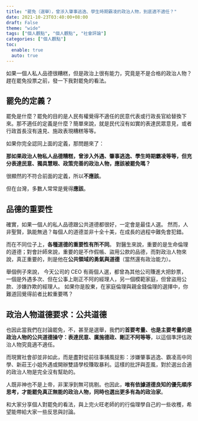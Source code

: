 ```yaml
---
title: "罷免（選舉），曾涉入肇事逃逸、學生時期霸凌的政治人物，到底適不適任？"
date: 2021-10-23T03:40:00+08:00
draft: False
theme: "wide"
tags: ["個人觀點", "個人觀點", "社會評論"]
categories: ["個人觀點"]
toc:
  enable: true
  auto: true
---
```


如果一個人私人品德很糟糕，但是政治上很有能力，究竟是不是合格的政治人物？趕在罷免投票之前，發一下我對罷免的看法。

## 罷免的定義？
罷免是什麼？罷免的目的是人民有權覺得不適任的民意代表或行政長官給替換下來。那不適任的定義是什麼？簡單來說，就是民代沒有如實的表達民眾意見，或者行政首長沒有遠見、施政表現糟糕等等。


如果你完全認同上面的定義，那問題來了：

**那如果政治人物私人品德糟糕，曾涉入外遇、肇事逃逸、學生時期霸凌等等，但充分表達民意、獨具慧眼、政策完善的政治人物，應該被罷免嗎？**


很顯然的不符合前面的定義，所以**不應該**。


但在台灣，多數人常常是覺得**應該**。
## 品德的重要性
確實，如果一個人的私人品德跟公共道德都很好，一定會是最佳人選。
然而，人非聖賢，孰能無過？每個人的道德並非十全十美，在成長的過程中難免會犯錯。


而在不同位子上，**各種道德的重要性有所不同**。
對醫生來說，重要的是生命倫理的道德；對會計師來說，重要的是不作假帳、盜用公款的品德，而對政治人物來說，真正重要的，則是他在**公共領域的勇氣與道德**（當然還有政治能力）。

舉個例子來說，
今天公司的 CEO 有兩個人選，都曾為其他公司賺進大把鈔票，
一個是外遇多次、但在公事上剛正不阿的經理人，另一個模範家庭，但曾盜用公款、涉嫌詐欺的經理人。
如果你是股東，在家庭倫理與親金錢倫理的選擇中，你難道回覺得前者比較重要嗎？


## 政治人物道德要求：公共道德
也因此當我們在討論罷免，不，甚至是選舉，我們的**首要考量、也是主要考量的是政治人物的公共道德操守：表達民意、廣施德政、剛正不阿等等**，以這個準評估政治人物究竟適不適任。

而現實社會卻並非如此，而是盡對從前往事捕風捉影：涉嫌肇事逃逸、霸凌高中同學、新莊王小姐外遇或開辦雙語學校賺取暴利。這樣的批評與歪風，對於選出合適的政治人物是完全沒有幫助的。

人既非神也不是上帝，非潔淨到無可挑剔。也因此，**唯有依據道德良知的優先順序思考，才能罷免真正無能的政治人物，同時也選出更多有為的政治家**。

和大家分享個人對罷免的看法，與上完火旺老師的的行倫理學自己的一些收穫，希望能帶給大家一些反思與討論。
